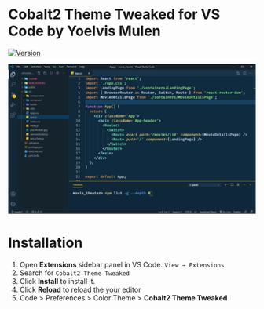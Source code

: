 # Cobalt2 Theme Tweaked for VS Code by Yoelvis Mulen

[![Version](https://vsmarketplacebadge.apphb.com/version/yoelvismulen.cobalt2-theme-tweaked.svg)](https://marketplace.visualstudio.com/items?itemName=yoelvismulen.cobalt2-theme-tweaked)

![Preview](https://raw.githubusercontent.com/ymulenll/cobalt2-theme-tweaked/master/images/sample.png)

# Installation

1. Open **Extensions** sidebar panel in VS Code. `View → Extensions`
2. Search for `Cobalt2 Theme Tweaked`
3. Click **Install** to install it.
4. Click **Reload** to reload the your editor
5. Code > Preferences > Color Theme > **Cobalt2 Theme Tweaked**
